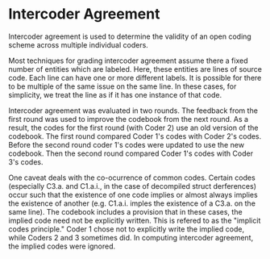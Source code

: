 # Intercoder Agreement

Intercoder agreement is used to determine the validity of an open coding scheme across multiple individual coders.

Most techniques for grading intercoder agreement assume there a fixed number of entities which are labeled. Here, these entities are lines of source code. Each line can have one or more different labels. It is possible for there to be multiple of the same issue on the same line. In these cases, for simplicity, we treat the line as if it has one instance of that code.

Intercoder agreement was evaluated in two rounds. The feedback from the first round was used to improve the codebook from the next round. As a result, the codes for the first round (with Coder 2) use an old version of the codebook. The first round compared Coder 1's codes with Coder 2's codes. Before the second round coder 1's codes were updated to use the new codebook. Then the second round compared Coder 1's codes with Coder 3's codes.

One caveat deals with the co-ocurrence of common codes. Certain codes (especially C3.a. and C1.a.i., in the case of decompiled struct derferences) occur such that the existence of one code implies or almost always implies the existence of another (e.g. C1.a.i. imples the existence of a C3.a. on the same line). The codebook includes a provision that in these cases, the implied code need not be explicitly written. This is refered to as the "implicit codes principle." Coder 1 chose not to explicitly write the implied code, while Coders 2 and 3 sometimes did. In computing intercoder agreement, the implied codes were ignored.